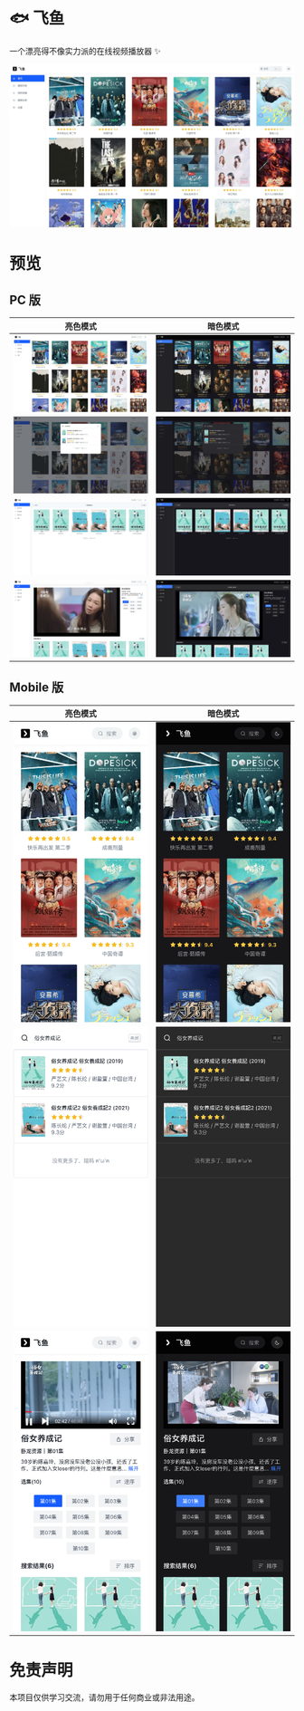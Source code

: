 # 🐟 飞鱼

一个漂亮得不像实力派的在线视频播放器 ✨

![](screenshots/home.jpg)

# 预览

## PC 版

|           亮色模式           |             暗色模式              |
| :--------------------------: | :-------------------------------: |
|  ![](screenshots/home.jpg)   |  ![](screenshots/home-dark.jpg)   |
| ![](screenshots/search.jpg)  | ![](screenshots/search-dark.jpg)  |
| ![](screenshots/results.jpg) | ![](screenshots/results-dark.jpg) |
|  ![](screenshots/play.jpg)   |  ![](screenshots/play-dark.jpg)   |

## Mobile 版

|              亮色模式              |                暗色模式                 |
| :--------------------------------: | :-------------------------------------: |
|  ![](screenshots/mobile-home.png)  |  ![](screenshots/mobile-home-dark.png)  |
| ![](screenshots/mobile-search.png) | ![](screenshots/mobile-search-dark.png) |
|  ![](screenshots/mobile-play.png)  |  ![](screenshots/mobile-play-dark.png)  |

# 免责声明

本项目仅供学习交流，请勿用于任何商业或非法用途。
